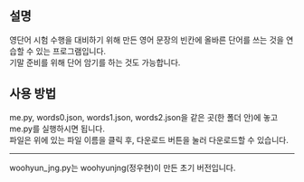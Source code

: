 ## 설명
영단어 시험 수행을 대비하기 위해 만든 영어 문장의 빈칸에 올바른 단어를 쓰는 것을 연습할 수 있는 프로그램입니다.  
기말 준비를 위해 단어 암기를 하는 것도 가능합니다.  
## 사용 방법  
me.py, words0.json, words1.json, words2.json을 같은 곳(한 폴더 안)에 놓고 me.py를 실행하시면 됩니다.  
파일은 위에 있는 파일 이름을 클릭 후, 다운로드 버튼을 눌러 다운로드할 수 있습니다.

---
woohyun_jng.py는 woohyunjng(정우현)이 만든 초기 버전입니다.
